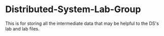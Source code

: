# Distributed-System-Lab-Group

This is for storing all the intermediate data that may be helpful to the DS's lab and lab files.
